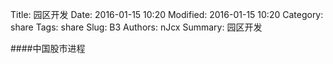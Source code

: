 Title: 园区开发
Date: 2016-01-15 10:20
Modified: 2016-01-15 10:20
Category: share
Tags: share
Slug: B3
Authors: nJcx
Summary: 园区开发


####中国股市进程

